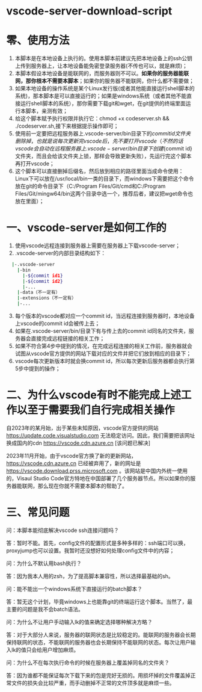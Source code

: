 # vscode-server-download-script


# 零、使用方法


1. 本脚本是在本地设备上执行的。使用本脚本前建议先把本地设备上的ssh公钥上传到服务器上，让本地设备能免密登录服务器(不传也可以，就是麻烦)；
2. 本脚本假设本地设备是能联网的，而服务器则不可以。**如果你的服务器能联网，那你根本不需要本脚本**；如果你的服务器不能联网，你什么都不需要做；
3. 如果本地设备的操作系统是某个Linux发行版(或者其他能直接运行shell脚本的系统)，那本脚本是可以直接运行的；如果是windows系统（或者其他不能直接运行shell脚本的系统），那你需要下载git和wget，在git提供的终端里面运行本脚本，亲测有效；
4. 给这个脚本赋予执行权限并执行它：chmod +x codeserver.sh && ./codeserver.sh,接下来根据提示操作即可；
5. 使用前一定要把远程服务器上.vscode-server/bin目录下的${commit id}文件夹删除掉，也就是说每次更新完vscode后，先不要打开vscode（不然的话vscode会自动在远程服务器上.vscode-server/bin目录下创建${commit id}文件夹，而且会给该文件夹上锁，那样会导致更新失败），先运行完这个脚本再打开vscode；
6. 这个脚本可以直接删掉后缀名，然后放到相应的路径里面当成命令使用：Linux下可以放在/usr/local/bin一类的目录下，而windows下需要把这个命令放在git的命令目录下（C:/Program Files/Git/cmd和C:/Program Files/Git/mingw64/bin这两个目录中选一个，推荐后者，建议把wget命令也放在里面）；


# 一、vscode-server是如何工作的


1. 使用vscode远程连接到服务器上需要在服务器上下载vscode-server；
2. .vscode-server的内部目录结构如下：
```bash
  |-.vscode-server
    |-bin
      |-${commit id1}
      |-${commit id2}
      |-...
    |-data（不一定有）
    |-extensions（不一定有）
    |-...
```
3. 每个版本的vscode都对应一个commit id，当远程连接到服务器时，本地设备上vscode的commit id会被传上去；
4. 如果在.vscode-server/bin/目录下有与传上去的commit id同名的文件夹，服务器会直接完成远程链接的相关工作；
5. 如果不符合第4步中提到的情况，在完成远程连接的相关工作前，服务器就会试图从vscode官方提供的网站下载对应的文件并把它们放到相应的目录下；
6. vscode每次更新版本时就会换commit id，所以每次更新后服务器都会执行第5步中提到的操作；


# 二、为什么vscode有时不能完成上述工作以至于需要我们自行完成相关操作


  自2023年的某月始，出于某些未知原因，vscode官方提供的网站 https://update.code.visualstudio.com 无法稳定访问。因此，我们需要把该网址换成国内的cdn https://vscode.cdn.azure.cn [该问题已解决]

  2023年11月开始，由于vscode官方换了新的更新网站，https://vscode.cdn.azure.cn 已经被弃用了，新的网址是 https://vscode.download.prss.microsoft.com 。该网站是中国内外统一使用的，Visaul Studio Code官方特地在中国部署了几个服务器节点。所以如果你的服务器能联网，那么现在你就不需要本脚本的帮助了。

# 三、常见问题


问：本脚本能彻底解决vscode ssh连接问题吗？

答：暂时不能。首先，config文件的配置形式是多种多样的：ssh端口可以换，proxyjump也可以设置。我暂时还没想好如何处理config文件中的内容；

问：为什么不默认用bash执行？

答：因为我本人用的zsh，为了提高脚本兼容性，所以选择最基础的sh。

问：能不能出一个windows系统下直接运行的batch脚本？

答：暂无这个计划，毕竟windows上也能靠git的终端运行这个脚本。当然了，最主要的问题是我不会batch语法。

问：为什么不让用户手动输入lk的值来确定选择哪种解决方略？

答：对于大部分人来说，服务器的联网状态是比较稳定的。能联网的服务器会长期保持联网的状态，不能联网的服务器也会长期保持不能联网的状态。每次让用户输入lk的值只会给用户增加麻烦。

问：为什么不在每次执行命令的时候在服务器上覆盖掉同名的文件夹？

答：因为谁都不能保证每次下载下来的包是完好无损的。用损坏掉的文件覆盖掉正常文件的损失会比较严重，而手动删掉不正常的文件顶多就是麻烦一些。
